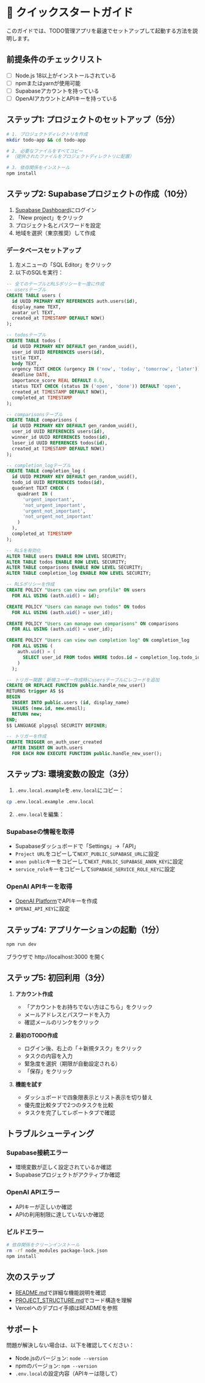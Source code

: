 # 🚀 クイックスタートガイド

このガイドでは、TODO管理アプリを最速でセットアップして起動する方法を説明します。

## 前提条件のチェックリスト

- [ ] Node.js 18以上がインストールされている
- [ ] npmまたはyarnが使用可能
- [ ] Supabaseアカウントを持っている
- [ ] OpenAIアカウントとAPIキーを持っている

## ステップ1: プロジェクトのセットアップ（5分）

```bash
# 1. プロジェクトディレクトリを作成
mkdir todo-app && cd todo-app

# 2. 必要なファイルをすべてコピー
# （提供されたファイルをプロジェクトディレクトリに配置）

# 3. 依存関係をインストール
npm install
```

## ステップ2: Supabaseプロジェクトの作成（10分）

1. [Supabase Dashboard](https://app.supabase.com)にログイン
2. 「New project」をクリック
3. プロジェクト名とパスワードを設定
4. 地域を選択（東京推奨）して作成

### データベースセットアップ

1. 左メニューの「SQL Editor」をクリック
2. 以下のSQLを実行：

```sql
-- 全てのテーブルとRLSポリシーを一度に作成
-- usersテーブル
CREATE TABLE users (
  id UUID PRIMARY KEY REFERENCES auth.users(id),
  display_name TEXT,
  avatar_url TEXT,
  created_at TIMESTAMP DEFAULT NOW()
);

-- todosテーブル
CREATE TABLE todos (
  id UUID PRIMARY KEY DEFAULT gen_random_uuid(),
  user_id UUID REFERENCES users(id),
  title TEXT,
  body TEXT,
  urgency TEXT CHECK (urgency IN ('now', 'today', 'tomorrow', 'later')),
  deadline DATE,
  importance_score REAL DEFAULT 0.0,
  status TEXT CHECK (status IN ('open', 'done')) DEFAULT 'open',
  created_at TIMESTAMP DEFAULT NOW(),
  completed_at TIMESTAMP
);

-- comparisonsテーブル
CREATE TABLE comparisons (
  id UUID PRIMARY KEY DEFAULT gen_random_uuid(),
  user_id UUID REFERENCES users(id),
  winner_id UUID REFERENCES todos(id),
  loser_id UUID REFERENCES todos(id),
  created_at TIMESTAMP DEFAULT NOW()
);

-- completion_logテーブル
CREATE TABLE completion_log (
  id UUID PRIMARY KEY DEFAULT gen_random_uuid(),
  todo_id UUID REFERENCES todos(id),
  quadrant TEXT CHECK (
    quadrant IN (
      'urgent_important',
      'not_urgent_important',
      'urgent_not_important',
      'not_urgent_not_important'
    )
  ),
  completed_at TIMESTAMP
);

-- RLSを有効化
ALTER TABLE users ENABLE ROW LEVEL SECURITY;
ALTER TABLE todos ENABLE ROW LEVEL SECURITY;
ALTER TABLE comparisons ENABLE ROW LEVEL SECURITY;
ALTER TABLE completion_log ENABLE ROW LEVEL SECURITY;

-- RLSポリシーを作成
CREATE POLICY "Users can view own profile" ON users
  FOR ALL USING (auth.uid() = id);

CREATE POLICY "Users can manage own todos" ON todos
  FOR ALL USING (auth.uid() = user_id);

CREATE POLICY "Users can manage own comparisons" ON comparisons
  FOR ALL USING (auth.uid() = user_id);

CREATE POLICY "Users can view own completion log" ON completion_log
  FOR ALL USING (
    auth.uid() = (
      SELECT user_id FROM todos WHERE todos.id = completion_log.todo_id
    )
  );

-- トリガー関数：新規ユーザー作成時にusersテーブルにレコードを追加
CREATE OR REPLACE FUNCTION public.handle_new_user()
RETURNS trigger AS $$
BEGIN
  INSERT INTO public.users (id, display_name)
  VALUES (new.id, new.email);
  RETURN new;
END;
$$ LANGUAGE plpgsql SECURITY DEFINER;

-- トリガーを作成
CREATE TRIGGER on_auth_user_created
  AFTER INSERT ON auth.users
  FOR EACH ROW EXECUTE FUNCTION public.handle_new_user();
```

## ステップ3: 環境変数の設定（3分）

1. `.env.local.example`を`.env.local`にコピー：
```bash
cp .env.local.example .env.local
```

2. `.env.local`を編集：

### Supabaseの情報を取得
- Supabaseダッシュボードで「Settings」→「API」
- `Project URL`をコピーして`NEXT_PUBLIC_SUPABASE_URL`に設定
- `anon public`キーをコピーして`NEXT_PUBLIC_SUPABASE_ANON_KEY`に設定
- `service_role`キーをコピーして`SUPABASE_SERVICE_ROLE_KEY`に設定

### OpenAI APIキーを取得
- [OpenAI Platform](https://platform.openai.com/api-keys)でAPIキーを作成
- `OPENAI_API_KEY`に設定

## ステップ4: アプリケーションの起動（1分）

```bash
npm run dev
```

ブラウザで http://localhost:3000 を開く

## ステップ5: 初回利用（3分）

1. **アカウント作成**
   - 「アカウントをお持ちでない方はこちら」をクリック
   - メールアドレスとパスワードを入力
   - 確認メールのリンクをクリック

2. **最初のTODO作成**
   - ログイン後、右上の「＋新規タスク」をクリック
   - タスクの内容を入力
   - 緊急度を選択（期限が自動設定される）
   - 「保存」をクリック

3. **機能を試す**
   - ダッシュボードで四象限表示とリスト表示を切り替え
   - 優先度比較タブで2つのタスクを比較
   - タスクを完了してレポートタブで確認

## トラブルシューティング

### Supabase接続エラー
- 環境変数が正しく設定されているか確認
- Supabaseプロジェクトがアクティブか確認

### OpenAI APIエラー
- APIキーが正しいか確認
- APIの利用制限に達していないか確認

### ビルドエラー
```bash
# 依存関係をクリーンインストール
rm -rf node_modules package-lock.json
npm install
```

## 次のステップ

- [README.md](README.md)で詳細な機能説明を確認
- [PROJECT_STRUCTURE.md](PROJECT_STRUCTURE.md)でコード構造を理解
- Vercelへのデプロイ手順はREADMEを参照

## サポート

問題が解決しない場合は、以下を確認してください：
- Node.jsのバージョン: `node --version`
- npmのバージョン: `npm --version`
- `.env.local`の設定内容（APIキーは隠して）